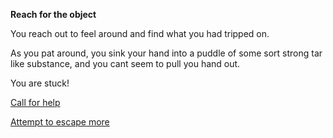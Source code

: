 **Reach for the object**

You reach out to feel around and find what you had tripped on.

As you pat around, you sink your hand into a puddle of some sort strong tar like substance, and you cant seem to pull you hand out.

You are stuck!

[Call for help](/call-for-help/call-for-help.md)


[Attempt to escape more](/closed-eyes/attempt-to-escape.md)